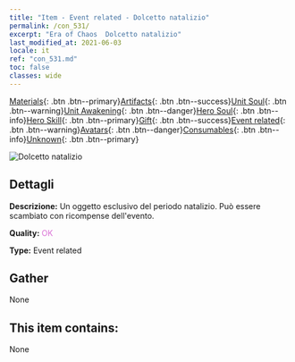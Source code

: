 ```yaml
---
title: "Item - Event related - Dolcetto natalizio"
permalink: /con_531/
excerpt: "Era of Chaos  Dolcetto natalizio"
last_modified_at: 2021-06-03
locale: it
ref: "con_531.md"
toc: false
classes: wide
---
```

 [Materials](/ItemsIT/){: .btn .btn--primary}[Artifacts](/ItemsIT/Artifacts/){: .btn .btn--success}[Unit Soul](/ItemsIT/UnitSoul/){: .btn .btn--warning}[Unit Awakening](/ItemsIT/UnitAwakening/){: .btn .btn--danger}[Hero Soul](/ItemsIT/HeroSoul/){: .btn .btn--info}[Hero Skill](/ItemsIT/HeroSkill/){: .btn .btn--primary}[Gift](/ItemsIT/Gift/){: .btn .btn--success}[Event related](/ItemsIT/Events/){: .btn .btn--warning}[Avatars](/ItemsIT/Avatars/){: .btn .btn--danger}[Consumables](/ItemsIT/Consumables/){: .btn .btn--info}[Unknown](/ItemsIT/Unknown/){: .btn .btn--primary}

 ![Dolcetto natalizio](/images/t/i_10017.png)

## Dettagli
 **Descrizione:** Un oggetto esclusivo del periodo natalizio. Può essere scambiato con ricompense dell'evento.

 **Quality:** <span style="color: #DA70D6">OK</span>

 **Type:** Event related

## Gather

  None

## This item contains:

  None

